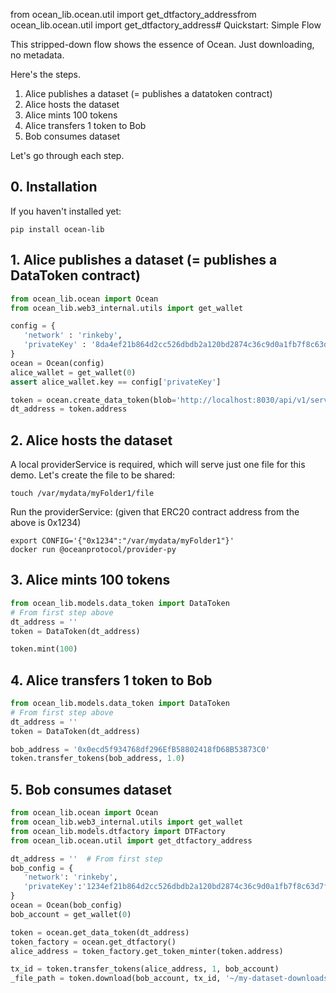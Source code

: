 from ocean_lib.ocean.util import get_dtfactory_addressfrom ocean_lib.ocean.util import get_dtfactory_address# Quickstart: Simple Flow 

This stripped-down flow shows the essence of Ocean. Just downloading, no metadata.

Here's the steps.
1. Alice publishes a dataset (= publishes a datatoken contract)
1. Alice hosts the dataset
1. Alice mints 100 tokens
1. Alice transfers 1 token to Bob
1. Bob consumes dataset

Let's go through each step.

## 0. Installation

If you haven't installed yet:
```console
pip install ocean-lib
```

## 1. Alice publishes a dataset (= publishes a DataToken contract)

```python
from ocean_lib.ocean import Ocean
from ocean_lib.web3_internal.utils import get_wallet

config = {
   'network' : 'rinkeby',
   'privateKey' : '8da4ef21b864d2cc526dbdb2a120bd2874c36c9d0a1fb7f8c63d7f7a8b41de8f',
}
ocean = Ocean(config)
alice_wallet = get_wallet(0)
assert alice_wallet.key == config['privateKey']

token = ocean.create_data_token(blob='http://localhost:8030/api/v1/services', from_wallet=alice_wallet)
dt_address = token.address
```

## 2. Alice hosts the dataset

A local providerService is required, which will serve just one file for this demo.
Let's create the file to be shared:
```
touch /var/mydata/myFolder1/file
```

Run the providerService:
(given that ERC20 contract address from the above is 0x1234)

```
export CONFIG='{"0x1234":"/var/mydata/myFolder1"}'
docker run @oceanprotocol/provider-py
```

## 3. Alice mints 100 tokens

```python
from ocean_lib.models.data_token import DataToken
# From first step above
dt_address = ''
token = DataToken(dt_address)

token.mint(100)
```

## 4. Alice transfers 1 token to Bob

```python
from ocean_lib.models.data_token import DataToken
# From first step above
dt_address = ''
token = DataToken(dt_address)

bob_address = '0x0ecd5f934768df296EfB58802418fD68B53873C0'
token.transfer_tokens(bob_address, 1.0)
```

## 5. Bob consumes dataset

```python
from ocean_lib.ocean import Ocean
from ocean_lib.web3_internal.utils import get_wallet
from ocean_lib.models.dtfactory import DTFactory
from ocean_lib.ocean.util import get_dtfactory_address

dt_address = ''  # From first step
bob_config = {
   'network': 'rinkeby',
   'privateKey':'1234ef21b864d2cc526dbdb2a120bd2874c36c9d0a1fb7f8c63d7f7a8b41de8f' #corresponds to bob_address 
}
ocean = Ocean(bob_config)
bob_account = get_wallet(0)

token = ocean.get_data_token(dt_address)
token_factory = ocean.get_dtfactory()
alice_address = token_factory.get_token_minter(token.address)

tx_id = token.transfer_tokens(alice_address, 1, bob_account)
_file_path = token.download(bob_account, tx_id, '~/my-dataset-downloads')
```
